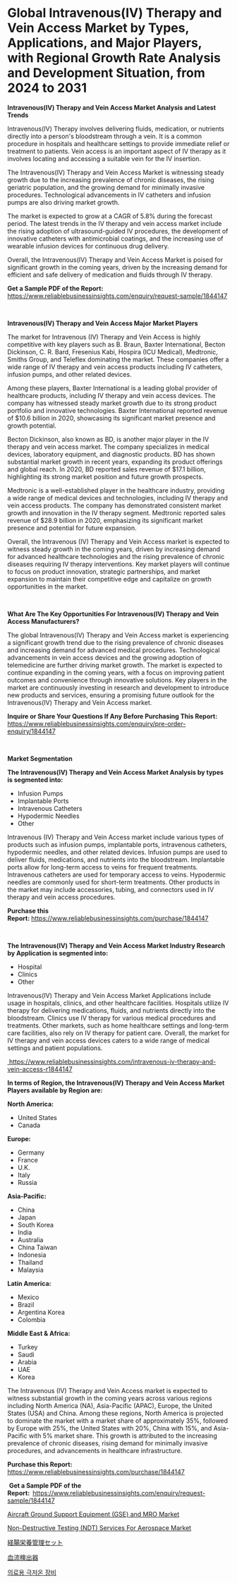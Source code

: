 <p><h1>Global Intravenous(IV) Therapy and Vein Access Market by Types, Applications, and Major Players, with Regional Growth Rate Analysis and Development Situation, from 2024 to 2031</h1></p><p><strong>Intravenous(IV) Therapy and Vein Access Market Analysis and Latest Trends</strong></p>
<p><p>Intravenous(IV) Therapy involves delivering fluids, medication, or nutrients directly into a person's bloodstream through a vein. It is a common procedure in hospitals and healthcare settings to provide immediate relief or treatment to patients. Vein access is an important aspect of IV therapy as it involves locating and accessing a suitable vein for the IV insertion.</p><p>The Intravenous(IV) Therapy and Vein Access Market is witnessing steady growth due to the increasing prevalence of chronic diseases, the rising geriatric population, and the growing demand for minimally invasive procedures. Technological advancements in IV catheters and infusion pumps are also driving market growth.</p><p>The market is expected to grow at a CAGR of 5.8% during the forecast period. The latest trends in the IV therapy and vein access market include the rising adoption of ultrasound-guided IV procedures, the development of innovative catheters with antimicrobial coatings, and the increasing use of wearable infusion devices for continuous drug delivery.</p><p>Overall, the Intravenous(IV) Therapy and Vein Access Market is poised for significant growth in the coming years, driven by the increasing demand for efficient and safe delivery of medication and fluids through IV therapy.</p></p>
<p><strong>Get a Sample PDF of the Report:&nbsp;</strong> <a href="https://www.reliablebusinessinsights.com/enquiry/request-sample/1844147">https://www.reliablebusinessinsights.com/enquiry/request-sample/1844147</a></p>
<p>&nbsp;</p>
<p><strong>Intravenous(IV) Therapy and Vein Access Major Market Players</strong></p>
<p><p>The market for Intravenous (IV) Therapy and Vein Access is highly competitive with key players such as B. Braun, Baxter International, Becton Dickinson, C. R. Bard, Fresenius Kabi, Hospira (ICU Medical), Medtronic, Smiths Group, and Teleflex dominating the market. These companies offer a wide range of IV therapy and vein access products including IV catheters, infusion pumps, and other related devices.</p><p>Among these players, Baxter International is a leading global provider of healthcare products, including IV therapy and vein access devices. The company has witnessed steady market growth due to its strong product portfolio and innovative technologies. Baxter International reported revenue of $10.6 billion in 2020, showcasing its significant market presence and growth potential.</p><p>Becton Dickinson, also known as BD, is another major player in the IV therapy and vein access market. The company specializes in medical devices, laboratory equipment, and diagnostic products. BD has shown substantial market growth in recent years, expanding its product offerings and global reach. In 2020, BD reported sales revenue of $17.1 billion, highlighting its strong market position and future growth prospects.</p><p>Medtronic is a well-established player in the healthcare industry, providing a wide range of medical devices and technologies, including IV therapy and vein access products. The company has demonstrated consistent market growth and innovation in the IV therapy segment. Medtronic reported sales revenue of $28.9 billion in 2020, emphasizing its significant market presence and potential for future expansion.</p><p>Overall, the Intravenous (IV) Therapy and Vein Access market is expected to witness steady growth in the coming years, driven by increasing demand for advanced healthcare technologies and the rising prevalence of chronic diseases requiring IV therapy interventions. Key market players will continue to focus on product innovation, strategic partnerships, and market expansion to maintain their competitive edge and capitalize on growth opportunities in the market.</p></p>
<p>&nbsp;</p>
<p><strong>What Are The Key Opportunities For Intravenous(IV) Therapy and Vein Access Manufacturers?</strong></p>
<p><p>The global Intravenous(IV) Therapy and Vein Access market is experiencing a significant growth trend due to the rising prevalence of chronic diseases and increasing demand for advanced medical procedures. Technological advancements in vein access devices and the growing adoption of telemedicine are further driving market growth. The market is expected to continue expanding in the coming years, with a focus on improving patient outcomes and convenience through innovative solutions. Key players in the market are continuously investing in research and development to introduce new products and services, ensuring a promising future outlook for the Intravenous(IV) Therapy and Vein Access market.</p></p>
<p><strong>Inquire or Share Your Questions If Any Before Purchasing This Report:</strong> <a href="https://www.reliablebusinessinsights.com/enquiry/pre-order-enquiry/1844147">https://www.reliablebusinessinsights.com/enquiry/pre-order-enquiry/1844147</a></p>
<p>&nbsp;</p>
<p><strong>Market Segmentation</strong></p>
<p><strong>The Intravenous(IV) Therapy and Vein Access Market Analysis by types is segmented into:</strong></p>
<p><ul><li>Infusion Pumps</li><li>Implantable Ports</li><li>Intravenous Catheters</li><li>Hypodermic Needles</li><li>Other</li></ul></p>
<p><p>Intravenous (IV) Therapy and Vein Access market include various types of products such as infusion pumps, implantable ports, intravenous catheters, hypodermic needles, and other related devices. Infusion pumps are used to deliver fluids, medications, and nutrients into the bloodstream. Implantable ports allow for long-term access to veins for frequent treatments. Intravenous catheters are used for temporary access to veins. Hypodermic needles are commonly used for short-term treatments. Other products in the market may include accessories, tubing, and connectors used in IV therapy and vein access procedures.</p></p>
<p><strong>Purchase this Report:&nbsp;</strong><a href="https://www.reliablebusinessinsights.com/purchase/1844147">https://www.reliablebusinessinsights.com/purchase/1844147</a></p>
<p>&nbsp;</p>
<p><strong>The Intravenous(IV) Therapy and Vein Access Market Industry Research by Application is segmented into:</strong></p>
<p><ul><li>Hospital</li><li>Clinics</li><li>Other</li></ul></p>
<p><p>Intravenous(IV) Therapy and Vein Access Market Applications include usage in hospitals, clinics, and other healthcare facilities. Hospitals utilize IV therapy for delivering medications, fluids, and nutrients directly into the bloodstream. Clinics use IV therapy for various medical procedures and treatments. Other markets, such as home healthcare settings and long-term care facilities, also rely on IV therapy for patient care. Overall, the market for IV therapy and vein access devices caters to a wide range of medical settings and patient populations.</p></p>
<p><a href="https://www.reliablebusinessinsights.com/intravenous-iv-therapy-and-vein-access-r1844147">&nbsp;https://www.reliablebusinessinsights.com/intravenous-iv-therapy-and-vein-access-r1844147</a></p>
<p><strong>In terms of Region, the Intravenous(IV) Therapy and Vein Access Market Players available by Region are:</strong></p>
<p>
    <p> <strong> North America: </strong>
        <ul>
            <li>United States</li>
            <li>Canada</li>
        </ul>
        </p> 
    <p> <strong> Europe: </strong>
        <ul>
            <li>Germany</li>
            <li>France</li>
            <li>U.K.</li>
            <li>Italy</li>
            <li>Russia</li>
        </ul>
        </p> 
    <p> <strong> Asia-Pacific: </strong>
        <ul>
            <li>China</li>
            <li>Japan</li>
            <li>South Korea</li>
            <li>India</li>
            <li>Australia</li>
            <li>China Taiwan</li>
            <li>Indonesia</li>
            <li>Thailand</li>
            <li>Malaysia</li>
        </ul>
        </p> 
    <p> <strong> Latin America: </strong>
        <ul>
            <li>Mexico</li>
            <li>Brazil</li>
            <li>Argentina Korea</li>
            <li>Colombia</li>
        </ul>
        </p> 
    <p> <strong> Middle East & Africa: </strong>
        <ul>
            <li>Turkey</li>
            <li>Saudi</li>
            <li>Arabia</li>
            <li>UAE</li>
            <li>Korea</li>
        </ul>
    </p>
    </p>
<p><p>The Intravenous (IV) Therapy and Vein Access market is expected to witness substantial growth in the coming years across various regions including North America (NA), Asia-Pacific (APAC), Europe, the United States (USA) and China. Among these regions, North America is projected to dominate the market with a market share of approximately 35%, followed by Europe with 25%, the United States with 20%, China with 15%, and Asia-Pacific with 5% market share. This growth is attributed to the increasing prevalence of chronic diseases, rising demand for minimally invasive procedures, and advancements in healthcare infrastructure.</p></p>
<p><strong>Purchase this Report: </strong><a href="https://www.reliablebusinessinsights.com/purchase/1844147">https://www.reliablebusinessinsights.com/purchase/1844147</a></p>
<p>&nbsp;<strong>Get a Sample PDF of the Report:&nbsp;&nbsp;</strong><a href="https://www.reliablebusinessinsights.com/enquiry/request-sample/1844147">https://www.reliablebusinessinsights.com/enquiry/request-sample/1844147</a></p>
<p><strong></strong></p>
<p><p><a href="https://github.com/jsmusil/Market-Research-Report-List-4/blob/main/aircraft-ground-support-equipment-gse-and-mro-market.md">Aircraft Ground Support Equipment (GSE) and MRO Market</a></p><p><a href="https://github.com/yemakinde/Market-Research-Report-List-3/blob/main/non-destructive-testing-ndt-services-for-aerospace-market.md">Non-Destructive Testing (NDT) Services For Aerospace Market</a></p><p><a href="https://github.com/laurenreichert/Market-Research-Report-List-2/blob/main/6218697166596.md">経腸栄養管理セット</a></p><p><a href="https://github.com/RodHoppe07/Market-Research-Report-List-2/blob/main/5349446166597.md">血流検出器</a></p><p><a href="https://github.com/HarrisonKitto2022/Market-Research-Report-List-1/blob/main/3610293179774.md">의료용 극저온 장비</a></p></p>